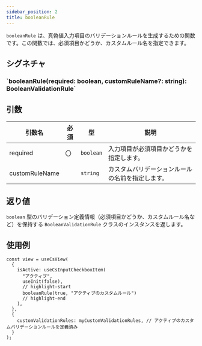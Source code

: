 ```yaml
---
sidebar_position: 2
title: booleanRule
---
```


`booleanRule` は、真偽値入力項目のバリデーションルールを生成するための関数です。この関数では、必須項目かどうか、カスタムルール名を指定できます。

## シグネチャ

<h3>`booleanRule(required: boolean, customRuleName?: string): BooleanValidationRule`</h3>

## 引数

| 引数名         | 必須 | 型        | 説明                                             |
| -------------- | ---- | --------- | ------------------------------------------------ |
| required       | 〇   | `boolean` | 入力項目が必須項目かどうかを指定します。         |
| customRuleName |      | `string`  | カスタムバリデーションルールの名前を指定します。 |

## 返り値

`boolean` 型のバリデーション定義情報（必須項目かどうか、カスタムルール名など）を保持する `BooleanValidationRule` クラスのインスタンスを返します。

## 使用例

```tsx
const view = useCsView(
  {
    isActive: useCsInputCheckboxItem(
      "アクティブ",
      useInit(false),
      // highlight-start
      booleanRule(true, "アクティブのカスタムルール")
      // highlight-end
    ),
  },
  {
    customValidationRules: myCustomValidationRules, // アクティブのカスタムバリデーションルールを定義済み
  }
);
```
